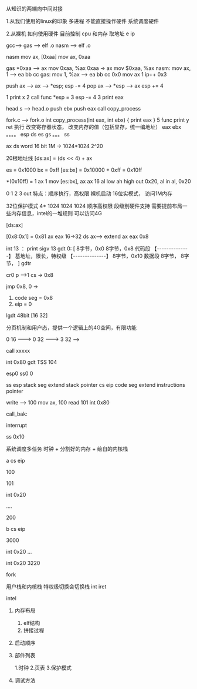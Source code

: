 从知识的两端向中间对接

1.从我们使用的linux的印象
多进程
不能直接操作硬件
系统调度硬件

2.从裸机
如何使用硬件
目前控制 cpu 和内存
取地址 e ip

gcc--> gas --> elf .o 
nasm --> elf .o

nasm
mov ax, [0xaa]
mov ax, 0xaa

gas 
*0xaa --> ax
    mov 0xaa, %ax
0xaa -> ax
    mov $0xaa, %ax
nasm:
    mov ax, 1 --> ea bb cc
gas:
    mov 1, %ax -->  ea bb cc
0x0 mov ax 1
ip++
0x3

push ax --> ax --> *esp; esp -= 4
pop ax --> *esp --> ax esp += 4

1 print x
2 call func    *esp = 3 esp -= 4
3 print eax

head.s --> head.o
push ebx
push eax
call copy_process

fork.c --> fork.o
int copy_process(int eax, int ebx)
{
    print eax
}
5 func
    print y 
    ret
执行
改变寄存器状态， 改变内存的值（包括显存，统一编地址）
eax ebx 。。。。
esp
ds es gs 。。。 ss

ax ds word 16 bit
1M -> 1024*1024
2^20

20根地址线
[ds:ax] = (ds << 4) + ax

es = 0x1000
bx = 0xff
[es:bx] = 0x10000 + 0xff = 0x10ff

*(0x10ff) = 1
ax 1
mov [es:bx], ax
ax 16 al low ah high
out 0x20, al
in al, 0x20

0 1 2 3 out 
特点：顺序执行，高权限
裸机启动
16位实模式， 访问1M内存

32位保护模式 4* 1024 1024 1024
顺序高权限
段级别硬件支持
需要提前布局一些内存信息，intel的一堆规则
可以访问4G

[ds:ax]

[0x8:0x1] = 0x81
ax  eax
16->32
ds ax--> extend ax  eax
0x8

int 13
：
print sigv 13
gdt
0:
[
    8字节，0x0
    8字节，0x8 代码段
    【--------------】 基地址，限长，特权级 
    【--------------】
    8字节，0x10 数据段
    8字节，
    8字节，
]
gdtr 

cr0 p -->1 
cs -> 0x8

jmp 0x8, 0 -> 
1. code seg = 0x8
2. eip = 0


lgdt 48bit
[16 32]

分页机制和用户态，提供一个逻辑上的4G空间，有限功能

0 16 ---> 0 32 ---> 3 32 -->

call xxxxx

int 0x80
gdt
TSS 104

esp0 ss0 0


ss           esp
stack seg    extend stack pointer
cs           eip
code seg     extend instructions pointer

write -->  100
mov ax, 100
read 101
int 0x80

call_bak:

interrupt

ss 0x10 


系统调度多任务
时钟 + 分割好的内存 + 给自的内核栈

a  cs eip

100

101

int 0x20

....

200

b cs eip

3000

int 0x20
...

int 0x20
3220


fork

用户栈和内核栈
特权级切换会切换栈 int iret




intel 
























1. 内存布局

    1. elf结构
    2. 拼接过程

2. 启动顺序

3. 部件列表

    1.时钟
    2.页表
    3.保护模式

4. 调试方法